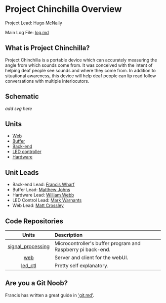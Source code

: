 # Project Chinchilla Overview

Project Lead: [Hugo McNally](http://github.com/hu90m)

Main Log File: [log.md](log.md)

## What is Project Chinchilla?

Project Chinchilla is a portable device which can accurately measuring the angle
from which sounds come from. It was conceived with the intent of helping deaf
people see sounds and where they come from. In addition to situational
awareness, this device will help deaf people can lip read follow conversations
with multiple interlocutors.

## Schematic
*add svg here*

## Units
* [Web](web/overview.md)
* [Buffer](buffer/overview.md)
* [Back-end](back-end/overview.md)
* [LED controller](led_ctl/overview.md)
* [Hardware](hardware/overview.md)

## Unit Leads
* Back-end Lead: [Francis Wharf](http://github.com/xeom)
* Buffer Lead: [Matthew Johns](http://github.com/mjohns4)
* Hardware Lead: [William Webb](http://github.com/bishopstoenail)
* LED Control Lead: [Mark Warnants](http://github.com/markwarnants)
* Web Lead: [Matt Crossley](http://github.com/mattcrossley99)

## Code Repositories
| Units                                                          | Description                                                 |
|:--------------------------------------------------------------:|:------------------------------------------------------------|
| [signal_processing](github.com/d4chinchilla/signal_processing) | Microcontroller's buffer program and Raspberry pi back-end. |
| [web](https://github.com/d4chinchilla/web)                     | Server and client for the webUI.                            |
| [led_ctl](github.com/d4chinchilla/led_ctl)                     | Pretty self explanatory.                                    |

## Are you a Git Noob?
Francis has written a great guide in ['git.md'](git.md).
